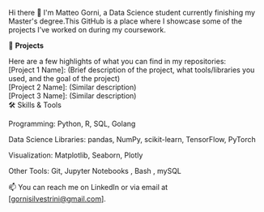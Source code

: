 Hi there 👋
I'm Matteo Gorni, a Data Science student currently finishing my Master's degree.This GitHub is a place where I showcase some of the projects I’ve worked on during my coursework.

🔬 **Projects**

Here are a few highlights of what you can find in my repositories:  
[Project 1 Name]: (Brief description of the project, what tools/libraries you used, and the goal of the project)  
[Project 2 Name]: (Similar description)  
[Project 3 Name]: (Similar description)  
🛠 Skills & Tools

Programming: Python, R, SQL, Golang  

Data Science Libraries: pandas, NumPy, scikit-learn, TensorFlow, PyTorch 

Visualization: Matplotlib, Seaborn, Plotly  
  
Other Tools: Git, Jupyter Notebooks , Bash , mySQL

📫 
You can reach me on LinkedIn or via email at [gornisilvestrini@gmail.com].

<!---
matteogorni2/matteogorni2 is a ✨ special ✨ repository because its `README.md` (this file) appears on your GitHub profile.
You can click the Preview link to take a look at your changes.
--->
